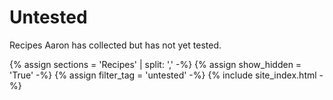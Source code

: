# Untested

Recipes Aaron has collected but has not yet tested.

{% assign sections = 'Recipes' | split: ',' -%}
{% assign show_hidden = 'True' -%}
{% assign filter_tag = 'untested' -%}
{% include site_index.html -%}

 
